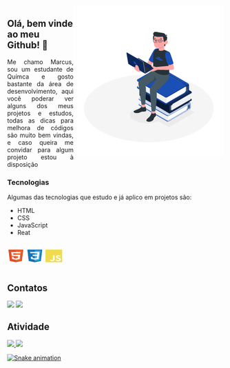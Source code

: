 <img align="right" height="350" width="350" src="src/images/Nerd.gif">

## Olá, bem vinde ao meu Github! 👋
<p style="text-align: justify; margin-rigth: 5px;">
Me chamo Marcus, sou um estudante de Químca e gosto bastante da área de desenvolvimento, aqui você poderar ver alguns dos meus projetos e estudos, todas as dicas para melhora de códigos são muito bem vindas, e caso queira me convidar para algum projeto estou à disposição
</p>

### Tecnologias

Algumas das tecnologias que estudo e já aplico em projetos são:
 - HTML
 - CSS
 - JavaScript
 - Reat
<div style="display: inline_block"><br>
  <img align="center" alt="HTML" height="30" width="40" src="https://raw.githubusercontent.com/devicons/devicon/master/icons/html5/html5-original.svg">
  <img align="center" alt="CSS" height="30" width="40" src="https://raw.githubusercontent.com/devicons/devicon/master/icons/css3/css3-original.svg">
  <img align="center" alt="Js" height="30" width="40" src="https://raw.githubusercontent.com/devicons/devicon/master/icons/javascript/javascript-plain.svg">
</div>
 
 <br>
 
 ## Contatos
 
<div> 
  <a href = "mailto:marviedias@gmail.com"><img src="https://img.shields.io/badge/-Gmail-%23333?style=for-the-badge&logo=gmail&logoColor=white" target="_blank"></a>
  <a href="https://www.linkedin.com/in/martvie/" target="_blank"><img src="https://img.shields.io/badge/-LinkedIn-%230077B5?style=for-the-badge&logo=linkedin&logoColor=white" target="_blank"></a> 

  ## Atividade

<div>
  <a href="https://github.com/martvie">
  <img height="160em" src="https://github-readme-stats.vercel.app/api?username=martvie&show_icons=true&theme=tokyonight&include_all_commits=true&count_private=true"/>
  <img height="160em" src="https://github-readme-stats.vercel.app/api/top-langs/?username=martvie&layout=compact&langs_count=6&theme=tokyonight"/>
</div>
 
  ![Snake animation](https://github.com/martvie/martvie/blob/output/github-contribution-grid-snake.svg)
</div>
